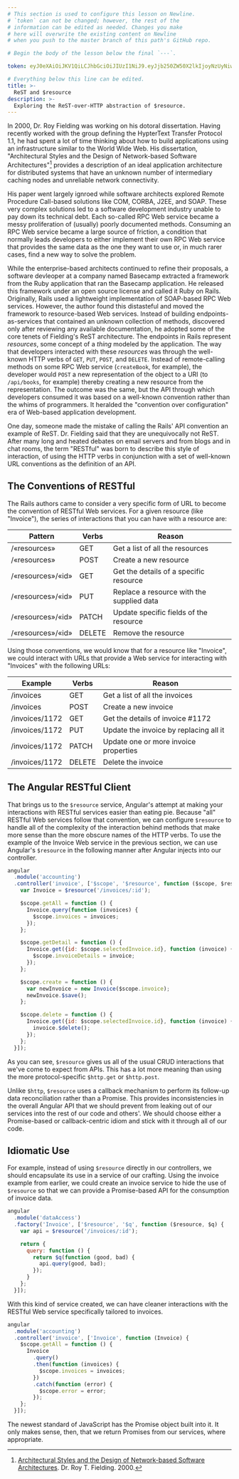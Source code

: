 ```yaml
---
# This section is used to configure this lesson on Newline.
# `token` can not be changed; however, the rest of the
# information can be edited as needed. Changes you make
# here will overwrite the existing content on Newline
# when you push to the master branch of this path's GitHub repo.

# Begin the body of the lesson below the final `---`.

token: eyJ0eXAiOiJKV1QiLCJhbGciOiJIUzI1NiJ9.eyJjb250ZW50X2lkIjoyNzUyNiwiY29udGVudF90eXBlIjoiTGVzc29uIn0.mP4oakktt2L6jb5-hTdCuqb4iA_GEqM8_mtglHf0ZpM

# Everything below this line can be edited.
title: >-
  ReST and $resource
description: >-
  Exploring the ReST-over-HTTP abstraction of $resource.
---
```


In 2000, Dr. Roy Fielding was working on his dotoral dissertation. Having
recently worked with the group defining the HypterText Transfer Protocol 1.1,
he had spent a lot of time thinking about how to build applications using an
infrastructure similar to the World Wide Web. His dissertation,
"Architectural Styles and the Design of Network-based Software Architectures"[^1]
provides a description of an ideal application architecture for distributed
systems that have an unknown number of intermediary caching nodes and
unreliable network connectivity.

His paper went largely ignroed while software architects explored Remote
Procedure Call-based solutions like COM, CORBA, J2EE, and SOAP. These very
complex solutions led to a software development industry unable to pay down
its technical debt. Each so-called RPC Web service became a messy proliferation
of (usually) poorly documented methods. Consuming an RPC Web service became
a large source of friction, a condition that normally leads developers to
either implement their own RPC Web service that provides the same data as
the one they want to use or, in much rarer cases, find a new way to solve
the problem.

While the enterprise-based architects continued to refine their proposals, a
software devleoper at a company named Basecamp extracted a framework from the Ruby
application that ran the Basecamp application. He released this framework under an
open source license and called it Ruby on Rails. Originally, Rails used a
lightweight implementation of SOAP-based RPC Web services. However, the
author found this distasteful and moved the framework to resource-based Web
services. Instead of building endpoints-as-services that contained an unknown
collection of methods, discovered only after reviewing any available
documentation, he adopted some of the core tenets of Fielding's ReST
architecture. The endpoints in
Rails represent *resources*, some concept of a *thing* modeled by the
application. The way that developers interacted with these *resources* was
through the well-known HTTP verbs of `GET`, `PUT`, `POST`, and `DELETE`.
Instead of remote-calling methods on some RPC Web service (`createBook`,
for example), the developer would `POST` a new representation of the
object to a URI (to `/api/books`, for example) thereby creating a new
resource from the representation. The outcome was the same, but the API
through which developers consumed it was based on a well-known convention
rather than the whims of programmers. It heralded the "convention over
configuration" era of Web-based application development.

One day, someone made the mistake of calling the Rails' API convention an
example of ReST. Dr. Fielding said that they are unequivocally not ReST. After
many long and heated debates on email servers and from blogs and in chat rooms,
the term "RESTful" was born to describe this style of interaction, of using the
HTTP verbs in conjunction with a set of well-known URL conventions as the
definition of an API.

## The Conventions of RESTful

The Rails authors came to consider a very specific form of URL to become the
convention of RESTful Web services. For a given resource (like "Invoice"), the
series of interactions that you can have with a resource are:

| Pattern           | Verbs  | Reason                                    |
|-------------------|--------|-------------------------------------------|
| /«resources»      | GET    | Get a list of all the resources           |
| /«resources»      | POST   | Create a new resource                     |
| /«resources»/«id» | GET    | Get the details of a specific resource    |
| /«resources»/«id» | PUT    | Replace a resource with the supplied data |
| /«resources»/«id» | PATCH  | Update specific fields of the resource    |
| /«resources»/«id» | DELETE | Remove the resource                       |

Using those conventions, we would know that for a resource like "Invoice", we
could interact with URLs that provide a Web service for interacting with
"Invoices" with the following URLs:

| Example        | Verbs  | Reason                                    |
|----------------|--------|-------------------------------------------|
| /invoices      | GET    | Get a list of all the invoices            |
| /invoices      | POST   | Create a new invoice                      |
| /invoices/1172 | GET    | Get the details of invoice #1172          |
| /invoices/1172 | PUT    | Update the invoice by replacing all it    |
| /invoices/1172 | PATCH  | Update one or more invoice properties     |
| /invoices/1172 | DELETE | Delete the invoice                        |


## The Angular RESTful Client

That brings us to the `$resource` service, Angular's attempt at making your
interactions with RESTful services easier than eating pie. Because "all"
RESTful Web services follow that convention, we can configure `$resource`
to handle all of the complexity of the interaction behind methods that
make more sense than the more obscure names of the HTTP verbs. To use the
example of the Invoice Web service in the previous section, we can use
Angular's `$resource` in the following manner after Angular injects into
our controller.

```javascript
angular
  .module('accounting')
  .controller('invoice', ['$scope', '$resource', function ($scope, $resource) {
    var Invoice = $resource('/invoices/:id');

    $scope.getAll = function () {
      Invoice.query(function (invoices) {
        $scope.invoices = invoices;
      });
    };

    $scope.getDetail = function () {
      Invoice.get({id: $scope.selectedInvoice.id}, function (invoice) {
        $scope.invoiceDetails = invoice;
      });
    };

    $scope.create = function () {
      var newInvoice = new Invoice($scope.invoice);
      newInvoice.$save();
    };

    $scope.delete = function () {
      Invoice.get({id: $scope.selectedInvoice.id}, function (invoice) {
        invoice.$delete();
      });
    };
  }]);
```

As you can see, `$resource` gives us all of the usual CRUD interactions that
we've come to expect from APIs. This has a lot more meaning than using the
more protocol-specific `$http.get` or `$http.post`.

Unlike `$http`, `$resource` uses a callback mechanism to perform its follow-up
data reconciliation rather than a Promise. This provides inconsistencies in the
overall Angular API that we should prevent from leaking out of our services
into the rest of our code and others'. We should choose either a Promise-based
or callback-centric idiom and stick with it through all of our code.

## Idiomatic Use

For example, instead of using `$resource` directly in our controllers, we
should encapsulate its use in a service of our crafting. Using the invoice
example from earlier, we could create an invoice service to hide the use
of `$resource` so that we can provide a Promise-based API for the
consumption of invoice data.

```javascript
angular
  .module('dataAccess')
  .factory('Invoice', ['$resource', '$q', function ($resource, $q) {
    var api = $resource('/invoices/:id');

    return {
      query: function () {
        return $q(function (good, bad) {
          api.query(good, bad);
        });
      }
    };
  }]);
```

With this kind of service created, we can have cleaner interactions
with the RESTful Web service specifically tailored to invoices.

```javascript
angular
  .module('accounting')
  .controller('invoice', ['Invoice', function (Invoice) {
    $scope.getAll = function () {
      Invoice
        .query()
        .then(function (invoices) {
          $scope.invoices = invoices;
        })
        .catch(function (error) {
          $scope.error = error;
        });
    };
  }]);
```

The newest standard of JavaScript has the Promise object built into it. It
only makes sense, then, that we return Promises from our services, where
appropriate.

[^1]: [Architectural Styles and the Design of Network-based Software Architectures](http://www.ics.uci.edu/~fielding/pubs/dissertation/top.htm). Dr. Roy T. Fielding. 2000.

